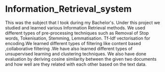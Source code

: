 # Information_Retrieval_system
 This was the subject that I took during my Bachelor's. Under this project we studied and learned various Information Retrieval methods. We used different types of pre-processing techniques such as Removal of Stop words, Tokenisation, Stemming, Lemmatisation. Tf-Idf vectorisation for encoding.We learned different types of filtering like content based ,collaborative filtering .We have also learned different types of unsupervised learning and clustering techniques. We also have done evaluation by deriving cosine similarity between the given two documents and how well are they related with each other based on the text data. 
